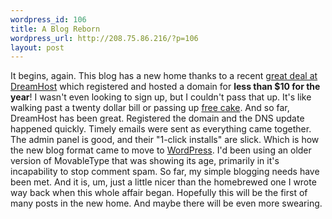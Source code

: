 ```yaml
--- 
wordpress_id: 106
title: A Blog Reborn
wordpress_url: http://208.75.86.216/?p=106
layout: post
---
```

It begins, again. This blog has a new home thanks to a recent <a href="http://www.squarefree.com/2005/04/30/one-year-at-dreamhost-for-077mo/">great deal at DreamHost</a> which registered and hosted a domain for <strong>less than $10 for the year</strong>! I wasn't even looking to sign up, but I couldn't pass that up. It's like walking past a twenty dollar bill or passing up <a href="http://www.penny-arcade.com/view.php?date=2005-07-29">free cake</a>. And so far, DreamHost has been great. Registered the domain and the DNS update happened quickly. Timely emails were sent as everything came together. The admin panel is good, and their "1-click installs" are slick. Which is how the new blog format came to move to <a href="http://wordpress.org/">WordPress</a>. I'd been using an older version of MovableType that was showing its age, primarily in it's incapability to stop comment spam. So far, my simple blogging needs have been met. And it is, um, just a little nicer than the homebrewed one I wrote way back when this whole affair began. Hopefully this will be the first of many posts in the new home. And maybe there will be even more swearing.
